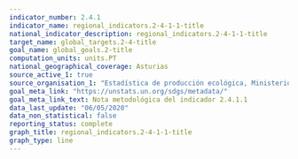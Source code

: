 ```yaml
---
indicator_number: 2.4.1
indicator_name: regional_indicators.2-4-1-1-title
national_indicator_description: regional_indicators.2-4-1-1-title
target_name: global_targets.2-4-title
goal_name: global_goals.2-title
computation_units: units.PT
national_geographical_coverage: Asturias
source_active_1: true
source_organisation_1: "Estadística de producción ecológica, Ministerio de Agricultura, Pesca y Alimentación"
goal_meta_link: "https://unstats.un.org/sdgs/metadata/"
goal_meta_link_text: Nota metodológica del indicador 2.4.1.1
data_last_update: "06/05/2020"
data_non_statistical: false
reporting_status: complete
graph_title: regional_indicators.2-4-1-1-title
graph_type: line
---
```

